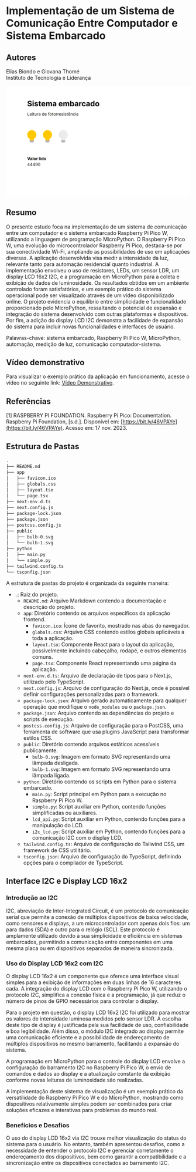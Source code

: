 # Implementação de um Sistema de Comunicação Entre Computador e Sistema Embarcado

## Autores
Elias Biondo e Giovana Thomé  
Instituto de Tecnologia e Liderança

![Sistema](./public/preview.png)

## Resumo
O presente estudo foca na implementação de um sistema de comunicação entre um computador e o sistema embarcado Raspberry Pi Pico W, utilizando a linguagem de programação MicroPython. O Raspberry Pi Pico W, uma evolução do microcontrolador Raspberry Pi Pico, destaca-se por sua conectividade Wi-Fi, ampliando as possibilidades de uso em aplicações diversas. A aplicação desenvolvida visa medir a intensidade da luz, relevante tanto para automação residencial quanto industrial. A implementação envolveu o uso de resistores, LEDs, um sensor LDR, um display LCD 16x2 I2C, e a programação em MicroPython para a coleta e exibição de dados de luminosidade. Os resultados obtidos em um ambiente controlado foram satisfatórios, e um exemplo prático do sistema operacional pode ser visualizado através de um vídeo disponibilizado online. O projeto evidencia o equilíbrio entre simplicidade e funcionalidade proporcionado pelo MicroPython, ressaltando o potencial de expansão e integração do sistema desenvolvido com outras plataformas e dispositivos. Por fim, a adição do display LCD I2C demonstra a facilidade de expansão do sistema para incluir novas funcionalidades e interfaces de usuário.

Palavras-chave: sistema embarcado, Raspberry Pi Pico W, MicroPython, automação, medição de luz, comunicação computador-sistema.

## Vídeo demonstrativo
Para visualizar o exemplo prático da aplicação em funcionamento, acesse o vídeo no seguinte link: [Vídeo Demonstrativo](https://youtu.be/O3IyKL1WRJY).

## Referências
[1] RASPBERRY PI FOUNDATION. Raspberry Pi Pico: Documentation. Raspberry Pi Foundation, [s.d.]. Disponível em: [https://bit.ly/46VPAYe](https://bit.ly/46VPAYe). Acesso em: 17 nov. 2023.

## Estrutura de Pastas
```
.
├── README.md
├── app
│   ├── favicon.ico
│   ├── globals.css
│   ├── layout.tsx
│   └── page.tsx
├── next-env.d.ts
├── next.config.js
├── package-lock.json
├── package.json
├── postcss.config.js
├── public
│   ├── bulb-0.svg
│   └── bulb-1.svg
├── python
│   ├── main.py
│   └── simple.py
├── tailwind.config.ts
└── tsconfig.json
```

A estrutura de pastas do projeto é organizada da seguinte maneira:

- `.`: Raiz do projeto.
  - `README.md`: Arquivo Markdown contendo a documentação e descrição do projeto.
  - `app`: Diretório contendo os arquivos específicos da aplicação frontend.
    - `favicon.ico`: Ícone de favorito, mostrado nas abas do navegador.
    - `globals.css`: Arquivo CSS contendo estilos globais aplicáveis a toda a aplicação.
    - `layout.tsx`: Componente React para o layout da aplicação, possivelmente incluindo cabeçalho, rodapé, e outros elementos comuns.
    - `page.tsx`: Componente React representando uma página da aplicação.
  - `next-env.d.ts`: Arquivo de declaração de tipos para o Next.js, utilizado pelo TypeScript.
  - `next.config.js`: Arquivo de configuração do Next.js, onde é possível definir configurações personalizadas para o framework.
  - `package-lock.json`: Arquivo gerado automaticamente para qualquer operação que modifique o `node_modules` ou o `package.json`.
  - `package.json`: Arquivo contendo as dependências do projeto e scripts de execução.
  - `postcss.config.js`: Arquivo de configuração para o PostCSS, uma ferramenta de software que usa plugins JavaScript para transformar estilos CSS.
  - `public`: Diretório contendo arquivos estáticos acessíveis publicamente.
    - `bulb-0.svg`: Imagem em formato SVG representando uma lâmpada desligada.
    - `bulb-1.svg`: Imagem em formato SVG representando uma lâmpada ligada.
  - `python`: Diretório contendo os scripts em Python para o sistema embarcado.
    - `main.py`: Script principal em Python para a execução no Raspberry Pi Pico W.
    - `simple.py`: Script auxiliar em Python, contendo funções simplificadas ou auxiliares.
    - `lcd_api.py`: Script auxiliar em Python, contendo funções para a manipulação do LCD.
    - `i2c_lcd.py`: Script auxiliar em Python, contendo funções para a comunicação I2C com o display LCD.
  - `tailwind.config.ts`: Arquivo de configuração do Tailwind CSS, um framework de CSS utilitário.
  - `tsconfig.json`: Arquivo de configuração do TypeScript, definindo opções para o compilador de TypeScript.


## Interface I2C e Display LCD 16x2
### Introdução ao I2C
I2C, abreviação de Inter-Integrated Circuit, é um protocolo de comunicação serial que permite a conexão de múltiplos dispositivos de baixa velocidade, como sensores e displays, a um microcontrolador com apenas dois fios: um para dados (SDA) e outro para o relógio (SCL). Este protocolo é amplamente utilizado devido à sua simplicidade e eficiência em sistemas embarcados, permitindo a comunicação entre componentes em uma mesma placa ou em dispositivos separados de maneira sincronizada.

### Uso do Display LCD 16x2 com I2C
O display LCD 16x2 é um componente que oferece uma interface visual simples para a exibição de informações em duas linhas de 16 caracteres cada. A integração do display LCD com o Raspberry Pi Pico W, utilizando o protocolo I2C, simplifica a conexão física e a programação, já que reduz o número de pinos de GPIO necessários para controlar o display.

Para o projeto em questão, o display LCD 16x2 I2C foi utilizado para mostrar os valores de intensidade luminosa medidos pelo sensor LDR. A escolha deste tipo de display é justificada pela sua facilidade de uso, confiabilidade e boa legibilidade. Além disso, o módulo I2C integrado ao display permite uma comunicação eficiente e a possibilidade de endereçamento de múltiplos dispositivos no mesmo barramento, facilitando a expansão do sistema.

A programação em MicroPython para o controle do display LCD envolve a configuração do barramento I2C no Raspberry Pi Pico W, o envio de comandos e dados ao display e a atualização constante da exibição conforme novas leituras de luminosidade são realizadas.

A implementação deste sistema de visualização é um exemplo prático da versatilidade do Raspberry Pi Pico W e do MicroPython, mostrando como dispositivos relativamente simples podem ser combinados para criar soluções eficazes e interativas para problemas do mundo real.

### Benefícios e Desafios
O uso do display LCD 16x2 via I2C trouxe melhor visualização do status do sistema para o usuário. No entanto, também apresentou desafios, como a necessidade de entender o protocolo I2C e gerenciar corretamente o endereçamento dos dispositivos, bem como garantir a compatibilidade e a sincronização entre os dispositivos conectados ao barramento I2C.
